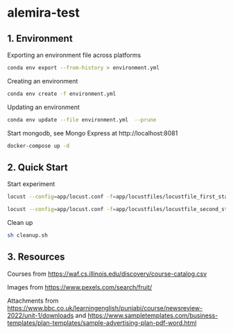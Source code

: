 # alemira-test

## 1. Environment

Exporting an environment file across platforms
```sh
conda env export --from-history > environment.yml
```

Creating an environment
```sh
conda env create -f environment.yml
```

Updating an environment
```sh
conda env update --file environment.yml  --prune
```

Start mongodb, see Mongo Express at http://localhost:8081
```sh
docker-compose up -d
```

## 2. Quick Start

Start experiment
```sh
locust --config=app/locust.conf -f=app/locustfiles/locustfile_first_stage.py --csv=alemira_first_stage --html=alemira_first_stage_report.html --logfile=alemira_first_stage.log

locust --config=app/locust.conf -f=app/locustfiles/locustfile_second_stage.py --csv=alemira_second_stage --html=alemira_second_stage_report.html --logfile=alemira_second_stage.log
```

Clean up
```sh
sh cleanup.sh
```

## 3. Resources

Courses from https://waf.cs.illinois.edu/discovery/course-catalog.csv

Images from https://www.pexels.com/search/fruit/

Attachments from https://www.bbc.co.uk/learningenglish/punjabi/course/newsreview-2022/unit-1/downloads and https://www.sampletemplates.com/business-templates/plan-templates/sample-advertising-plan-pdf-word.html